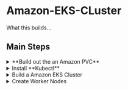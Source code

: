 # Amazon-EKS-CLuster

What this builds...


## Main Steps
<details>
  <summary> **Build out the an Amazon PVC** </summary>
  
  ## Heading
## Build a VPC
[Amazon EKS Cloudformation VPC template](https://amazon-eks.s3-us-west-2.amazonaws.com/cloudformation/2018-11-07/amazon-eks-sample.yaml) 

```
https://amazon-eks.s3-us-west-2.amazonaws.com/cloudformation/2018-11-07/amazon-eks-sample.yaml
```

  1. A numbered
  2. list
     * With some
     * Sub bullets
</details>

<details>
  <summary> Install **Kubectl**</summary>

     * Sub bullets
</details>

<details>
  <summary> Build a Amazon EKS Cluster </summary>
3.  ($0.20/hr)
     * Sub bullets
</details>

<details>
  <summary> Create Worker Nodes </summary>
**Estimated Cost** -  hourly cost of running the ec2 servers
[Check here!](https://docs.aws.amazon.com/eks/latest/userguide/eks-optimized-ami.html#gpu-ami) to ensure you are using appropriate versions 

The AWS CloudFormation node template:  
```
https://amazon-eks.s3.us-west-2.amazonaws.com/cloudformation/2020-10-29/amazon-eks-nodegroup.yaml  
```


|Kubernetes version 1.18.8 |
|:-|:--:|
|Region	|x86- AMI ID	 |
|US East (Ohio) (us-east-2)  | ami-0dc6bc43da1b962d8	|
|US East (N. Virginia) (us-east-1) | ami-0fae38e27c6113140	|
|US West (Oregon) (us-west-2)	 | ami-04f0f3d381d07e0b6 |
US West (N. California) (us-west-1)	| ami-002e04ca6d86d255e |

|Kubernetes version 1.17.11 |
|:-|:--:|
|Region	|x86- AMI ID	 |
|US East (Ohio) (us-east-2)  | ami-0135903686f192ffe	|
|US East (N. Virginia) (us-east-1) |	ami-07250434f8a7bc5f1 |
|US West (Oregon) (us-west-2)	 | ami-0c62450bce8f4f57f |
US West (N. California) (us-west-1)	| ami-05bfd72ad17ebedb8 |

</details>

  

